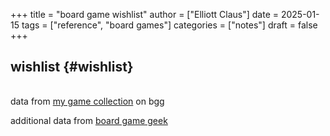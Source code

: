 +++
title = "board game wishlist"
author = ["Elliott Claus"]
date = 2025-01-15
tags = ["reference", "board games"]
categories = ["notes"]
draft = false
+++

## wishlist {#wishlist}

<div class="collection-table-wrapper">
  <div class="column-toggle" id="columnToggle"></div>
  <div class="collection-table-container">
    <table class="collection-table" id="collectionTable">
      <thead>
        <tr></tr>
      </thead>
      <tbody></tbody>
    </table>
  </div>
</div>

<script>
const config2 = {
  file: "/csv/bgwishlist.csv",
  columns: {
    objectname: {
      label: "game",
      visible: true
    },
    yearpublished: {
      label: "published",
      visible: true
    },
    average: {
      label: "average bgg rating (1-10)",
      visible: true
    },
    avgweight: {
      label: "complexity (1-5)",
      visible: true
    },
    playingtime: {
      label: "playtime (min)",
      visible: true
    },
    bggbestplayers: {
      label: "recommended players",
      visible: true
    },
    bggrecagerange: {
      label: "recommended age range",
      visible: true
    },
    bgglanguagedependence: {
      label: "language dependency",
      visible: false
    },
    rank: {
      label: "bgg rank",
      visible: false
    }
  }
};
</script>
<script src="../../js/csv-table.js"></script>
<script>
document.addEventListener('DOMContentLoaded', () => {
  initializeTable(config2);
});
</script>

data from [my game collection](https://boardgamegeek.com/collection/user/defexx) on bgg

additional data from [board game geek](https://boardgamegeek.com/)

